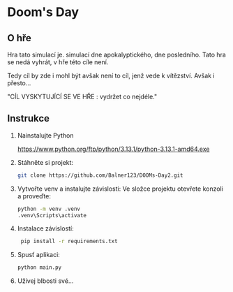 # Doom's Day
## O hře
 Hra tato simulací je.
 simulací dne apokalyptického, dne posledního.
Tato hra se nedá vyhrát, v hře této cíle není.

Tedy cíl by zde i mohl být avšak není to cíl, jenž vede k vítězství.
Avšak i přesto...

"CÍL VYSKYTUJÍCÍ SE VE HŘE : vydržet co nejdéle."

## Instrukce
1. Nainstalujte Python
   
   https://www.python.org/ftp/python/3.13.1/python-3.13.1-amd64.exe
3. Stáhněte si projekt:
   ```sh
   git clone https://github.com/Balner123/DOOMs-Day2.git
   ```

4. Vytvořte venv a instalujte závislosti:
   Ve složce projektu otevřete konzoli a proveďte:
    ```sh
    python -m venv .venv
    .venv\Scripts\activate
    ```
5. Instalace závislostí:
   ```sh
    pip install -r requirements.txt
    ```
6. Spusť aplikaci:
    ```sh
    python main.py
    ```
7. Užívej blbosti své...

